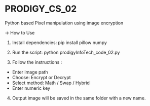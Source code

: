 # PRODIGY_CS_02
Python based Pixel manipulation using image encryption 

-> How to Use

1. Install dependencies:
pip install pillow numpy

2. Run the script:
python prodigyInfoTech_code_02.py

3. Follow the instructions :
- Enter image path
- Choose: Encrypt or Decrypt
- Select method: Math / Swap / Hybrid
- Enter numeric key

4. Output image will be saved in the same folder with a new name.
